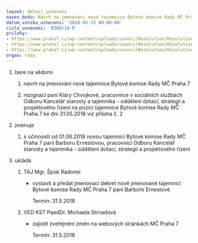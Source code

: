 ```yaml
---
layout: detail_usneseni
nazev_bodu: Návrh na jmenování nové tajemnice Bytové komise Rady MČ Praha 7
datum_vzniku_usneseni: '2018-05-15 00:00:00'
cislo_usneseni: '0369/18-R'
prilohy:
- https://www.praha7.cz/wp-content/uploads/councilResolution/Resolutions/29878/export/duvodovazprava_bytovakomise_tajemniceErnestova~355355.doc
- https://www.praha7.cz/wp-content/uploads/councilResolution/Resolutions/29878/export/Chvojkova_rezignace_10052018_VEREJNA~355354.pdf
- https://www.praha7.cz/wp-content/uploads/councilResolution/Resolutions/29878/export/export~355937.pdf
organ: rada
---
```

<OL class=urzList_view id=urzList>
<LI class=urzClass1><SPAN name="1">bere na vědomí</SPAN> 
<OL class="urzOlClass decimal ">
<LI class=urzClass2 style="TEXT-ALIGN: left"><SPAN>
<P>návrh na jmenování nové tajemnice Bytové komise Rady MČ Praha 7</P></SPAN></LI>
<LI class=urzClass2 style="TEXT-ALIGN: left"><SPAN>
<P>rezignaci paní Kláry Chvojkové,&nbsp;pracovnice v sociálních službách Odboru Kancelář starosty a tajemníka - oddělení dotací, strategií a projektového řízení na&nbsp;pozici tajemnice Bytové komise Rady MČ Praha 7 ke dni 31.05.2018 viz příloha č. 2</P></SPAN></LI></OL></LI>
<LI class=urzClass1><SPAN name="5">jmenuje</SPAN> 
<OL class="urzOlClass decimal ">
<LI class=urzClass2 style="TEXT-ALIGN: left"><SPAN>
<P>s&nbsp;účinností od 01.06.2018 novou tajemnicí Bytové komise Rady MČ Praha 7 paní Barboru Ernestovou, pracovnici&nbsp;Odboru Kancelář starosty a tajemníka -&nbsp;oddělení dotací, strategií a projektového řízení <BR></P></SPAN></LI></OL></LI>
<LI class=urzClass1 id=urzUkoly><SPAN name="1">ukládá</SPAN>
<OL class=urzOlClass>
<LI class=urzClass2><SPAN>
<P>TAJ Mgr. Špok Radomír</P></SPAN>
<UL class=urzUlClass>
<LI class=urzClass3><SPAN>
<P>vystavit a předat jmenovací dekret nově jmenované tajemnici Bytové komise Rady MČ Praha 7 paní Barboře Ernestové</P></SPAN><SPAN class=urzUkolTermin>Termín:&nbsp;31.5.2018</SPAN></LI></UL></LI>
<LI class=urzClass2><SPAN>
<P>VED KST PaedDr. Michaela Strnadová</P></SPAN>
<UL class=urzUlClass>
<LI class=urzClass3><SPAN>
<P>zajistit zveřejnění změn na webových stránkách MČ Praha 7</P></SPAN><SPAN class=urzUkolTermin>Termín:&nbsp;31.5.2018</SPAN></LI></UL></LI></OL></LI></OL>